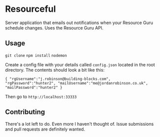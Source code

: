 Resourceful
===========

Server application that emails out notifications when your Resource Guru schedule changes. Uses the Resource Guru API.

## Usage

`git clone`
`npm install`
`nodemon`

Create a config file with your details called `config.json` located in the root directory. The contents should look a bit like this:

`{
	"rgUsername":"j.robinson@building-blocks.com",
	"rgPassword":"hunter2",
	"mailUsername":"me@jordanrobinson.co.uk",
	"mailPassword":"hunter2"
}`

Then go to `http://localhost:33333`

## Contributing

There's a lot left to do. Even more I haven't thought of. Issue submissions and pull requests are definitely wanted.
